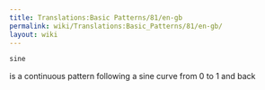 ```yaml
---
title: Translations:Basic Patterns/81/en-gb
permalink: wiki/Translations:Basic_Patterns/81/en-gb/
layout: wiki
---
```


``` Haskell
sine
```

is a continuous pattern following a sine curve from 0 to 1 and back

